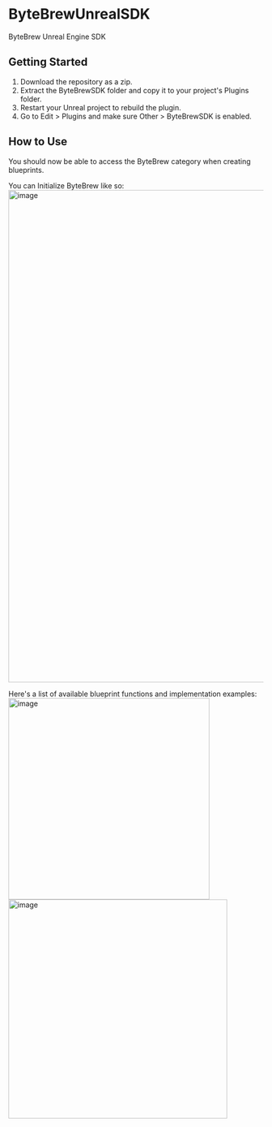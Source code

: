 # ByteBrewUnrealSDK
ByteBrew Unreal Engine SDK

## Getting Started

1. Download the repository as a zip.
2. Extract the ByteBrewSDK folder and copy it to your project's Plugins folder.
3. Restart your Unreal project to rebuild the plugin.
4. Go to Edit > Plugins and make sure Other > ByteBrewSDK is enabled.

## How to Use

You should now be able to access the ByteBrew category when creating blueprints.

You can Initialize ByteBrew like so:
<img width="971" alt="image" src="https://user-images.githubusercontent.com/29225093/234193268-bedd085c-cc02-47b4-817c-578696fa4041.png">

Here's a list of available blueprint functions and implementation examples:
<img width="397" alt="image" src="https://user-images.githubusercontent.com/29225093/234193535-e7f016d7-cf1e-4cda-b7c2-d843029dcf66.png">
<img width="432" alt="image" src="https://user-images.githubusercontent.com/29225093/234193575-22bfa572-0ce7-4118-9a84-7757e1c4383e.png">

